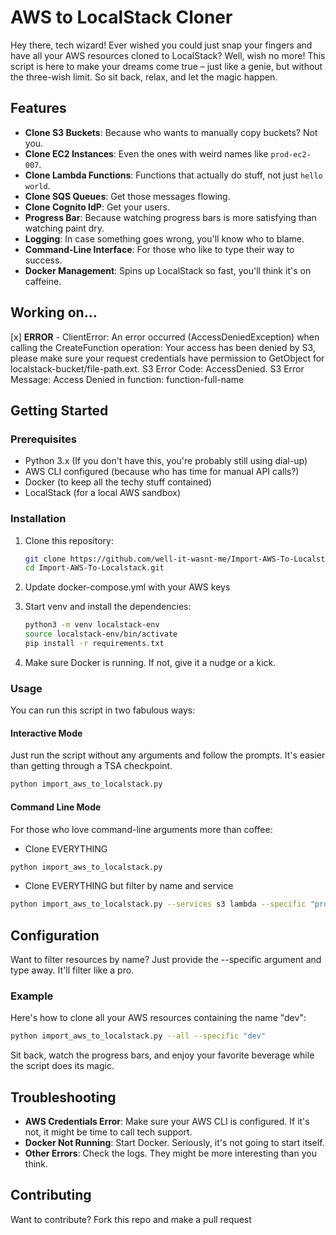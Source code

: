 # AWS to LocalStack Cloner

Hey there, tech wizard! Ever wished you could just snap your fingers and have all your AWS resources cloned to LocalStack? Well, wish no more! This script is here to make your dreams come true – just like a genie, but without the three-wish limit. So sit back, relax, and let the magic happen.

## Features

- **Clone S3 Buckets**: Because who wants to manually copy buckets? Not you.
- **Clone EC2 Instances**: Even the ones with weird names like `prod-ec2-007`.
- **Clone Lambda Functions**: Functions that actually do stuff, not just `hello world`.
- **Clone SQS Queues**: Get those messages flowing.
- **Clone Cognito IdP**: Get your users.
- **Progress Bar**: Because watching progress bars is more satisfying than watching paint dry.
- **Logging**: In case something goes wrong, you'll know who to blame.
- **Command-Line Interface**: For those who like to type their way to success.
- **Docker Management**: Spins up LocalStack so fast, you'll think it's on caffeine.

## Working on...
[x] **ERROR** - ClientError: An error occurred (AccessDeniedException) when calling the CreateFunction operation: Your access has been denied by S3, please make sure your request credentials have permission to GetObject for localstack-bucket/file-path.ext. S3 Error Code: AccessDenied. S3 Error Message: Access Denied in function: function-full-name

## Getting Started

### Prerequisites

- Python 3.x (If you don't have this, you're probably still using dial-up)
- AWS CLI configured (because who has time for manual API calls?)
- Docker (to keep all the techy stuff contained)
- LocalStack (for a local AWS sandbox)

### Installation

1. Clone this repository:
    ```bash
    git clone https://github.com/well-it-wasnt-me/Import-AWS-To-Localstack.git
    cd Import-AWS-To-Localstack.git
    ```
   
2. Update docker-compose.yml with your AWS keys


3. Start venv and install the dependencies:
    ```bash
    python3 -m venv localstack-env
    source localstack-env/bin/activate
    pip install -r requirements.txt
    ```

4. Make sure Docker is running. If not, give it a nudge or a kick.

### Usage

You can run this script in two fabulous ways:

#### Interactive Mode

Just run the script without any arguments and follow the prompts. It's easier than getting through a TSA checkpoint.

```bash
python import_aws_to_localstack.py
```

#### Command Line Mode
For those who love command-line arguments more than coffee:

- Clone EVERYTHING

```bash
python import_aws_to_localstack.py
```

- Clone EVERYTHING but filter by name and service
```bash
python import_aws_to_localstack.py --services s3 lambda --specific "prod-"
```

## Configuration
Want to filter resources by name? Just provide the --specific argument and type away. It'll filter like a pro.

### Example

Here's how to clone all your AWS resources containing the name "dev":

```bash
python import_aws_to_localstack.py --all --specific "dev"
```

Sit back, watch the progress bars, and enjoy your favorite beverage while the script does its magic.

## Troubleshooting
- **AWS Credentials Error**: Make sure your AWS CLI is configured. If it's not, it might be time to call tech support.
- **Docker Not Running**: Start Docker. Seriously, it's not going to start itself.
- **Other Errors**: Check the logs. They might be more interesting than you think.

## Contributing
Want to contribute? Fork this repo and make a pull request